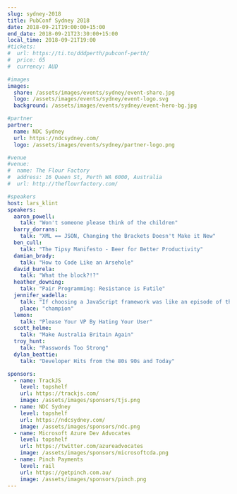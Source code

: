```yaml
---
slug: sydney-2018
title: PubConf Sydney 2018
date: 2018-09-21T19:00:00+15:00
end_date: 2018-09-21T23:30:00+15:00
local_time: 2018-09-21T19:00
#tickets:
#  url: https://ti.to/dddperth/pubconf-perth/
#  price: 65
#  currency: AUD

#images
images:
  share: /assets/images/events/sydney/event-share.jpg
  logo: /assets/images/events/sydney/event-logo.svg
  background: /assets/images/events/sydney/event-hero-bg.jpg

#partner
partner:
  name: NDC Sydney
  url: https://ndcsydney.com/
  logo: /assets/images/events/sydney/partner-logo.png

#venue
#venue:
#  name: The Flour Factory
#  address: 16 Queen St, Perth WA 6000, Australia
#  url: http://theflourfactory.com/

#speakers
host: lars_klint
speakers:
  aaron_powell:
    talk: "Won't someone please think of the children"
  barry_dorrans:
    talk: "XML == JSON, Changing the Brackets Doesn't Make it New"
  ben_cull:
    talk: "The Tipsy Manifesto - Beer for Better Productivity"
  damian_brady:
    talk: "How to Code Like an Arsehole"
  david_burela:
    talk: "What the block?!?"
  heather_downing:
    talk: "Pair Programming: Resistance is Futile"
  jennifer_wadella:
    talk: "If choosing a JavaScript framework was like an episode of the Bachelor"
    place: "champion"
  lemon:
    talk: "Please Your VP By Hating Your User"
  scott_helme:
    talk: "Make Australia Britain Again"
  troy_hunt:
    talk: "Passwords Too Strong"
  dylan_beattie:
    talk: "Developer Hits from the 80s 90s and Today"

sponsors:
  - name: TrackJS
    level: topshelf
    url: https://trackjs.com/
    image: /assets/images/sponsors/tjs.png
  - name: NDC Sydney
    level: topshelf
    url: https://ndcsydney.com/
    image: /assets/images/sponsors/ndc.png
  - name: Microsoft Azure Dev Advocates
    level: topshelf
    url: https://twitter.com/azureadvocates
    image: /assets/images/sponsors/microsoftcda.png
  - name: Pinch Payments
    level: rail
    url: https://getpinch.com.au/
    image: /assets/images/sponsors/pinch.png
---
```

